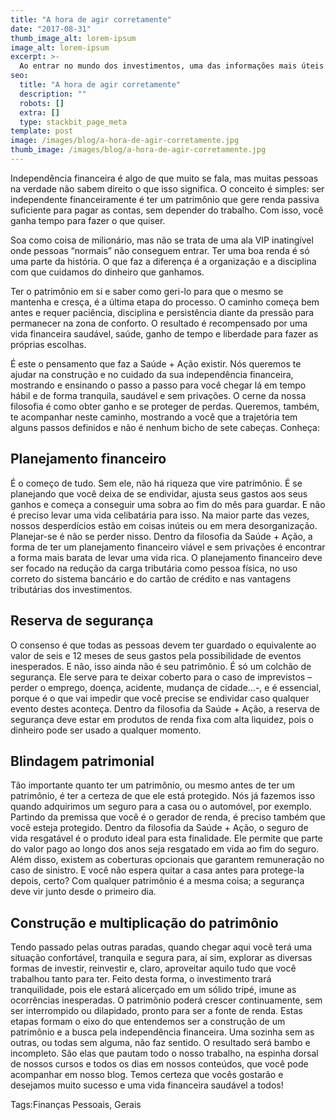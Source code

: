 ```yaml
---
title: "A hora de agir corretamente"
date: "2017-08-31"
thumb_image_alt: lorem-ipsum
image_alt: lorem-ipsum
excerpt: >-
  Ao entrar no mundo dos investimentos, uma das informações mais úteis para começar a aplicar é saber o seu perfil. Isto porque esse dado funciona como uma espécie de norte para entender sua tolerância a riscos e também quais são as melhores aplicações para os seus objetivos.
seo:
  title: "A hora de agir corretamente"
  description: ""
  robots: []
  extra: []
  type: stackbit_page_meta
template: post
image: /images/blog/a-hora-de-agir-corretamente.jpg
thumb_image: /images/blog/a-hora-de-agir-corretamente.jpg
---
```


Independência financeira é algo de que muito se fala, mas muitas pessoas na verdade não sabem direito o que isso significa. O conceito é simples: ser independente financeiramente é ter um patrimônio que gere renda passiva suficiente para pagar as contas, sem depender do trabalho. Com isso, você ganha tempo para fazer o que quiser.

Soa como coisa de milionário, mas não se trata de uma ala VIP inatingível onde pessoas “normais” não conseguem entrar. Ter uma boa renda é só uma parte da história. O que faz a diferença é a organização e a disciplina com que cuidamos do dinheiro que ganhamos.

Ter o patrimônio em si e saber como geri-lo para que o mesmo se mantenha e cresça, é a última etapa do processo. O caminho começa bem antes e requer paciência, disciplina e persistência diante da pressão para permanecer na zona de conforto. O resultado é recompensado por uma vida financeira saudável, saúde, ganho de tempo e liberdade para fazer as próprias escolhas.

É este o pensamento que faz a Saúde + Ação existir. Nós queremos te ajudar na construção e no cuidado da sua independência financeira, mostrando e ensinando o passo a passo para você chegar lá em tempo hábil e de forma tranquila, saudável e sem privações. O cerne da nossa filosofia é como obter ganho e se proteger de perdas. Queremos, também, te acompanhar neste caminho, mostrando a você que a trajetória tem alguns passos definidos e não é nenhum bicho de sete cabeças. Conheça:

## Planejamento financeiro

É o começo de tudo. Sem ele, não há riqueza que vire patrimônio. É se planejando que você deixa de se endividar, ajusta seus gastos aos seus ganhos e começa a conseguir uma sobra ao fim do mês para guardar. E não é preciso levar uma vida celibatária para isso. Na maior parte das vezes, nossos desperdícios estão em coisas inúteis ou em mera desorganização. Planejar-se é não se perder nisso. Dentro da filosofia da Saúde + Ação, a forma de ter um planejamento financeiro viável e sem privações é encontrar a forma mais barata de levar uma vida rica. O planejamento financeiro deve ser focado na redução da carga tributária como pessoa física, no uso correto do sistema bancário e do cartão de crédito e nas vantagens tributárias dos investimentos.

## Reserva de segurança

O consenso é que todas as pessoas devem ter guardado o equivalente ao valor de seis e 12 meses de seus gastos pela possibilidade de eventos inesperados. E não, isso ainda não é seu patrimônio. É só um colchão de segurança. Ele serve para te deixar coberto para o caso de imprevistos – perder o emprego, doença, acidente, mudança de cidade…-, e é essencial, porque é o que vai impedir que você precise se endividar caso qualquer evento destes aconteça. Dentro da filosofia da Saúde + Ação, a reserva de segurança deve estar em produtos de renda fixa com alta liquidez, pois o dinheiro pode ser usado a qualquer momento.

## Blindagem patrimonial

Tão importante quanto ter um patrimônio, ou mesmo antes de ter um patrimônio, é ter a certeza de que ele está protegido. Nós já fazemos isso quando adquirimos um seguro para a casa ou o automóvel, por exemplo. Partindo da premissa que você é o gerador de renda, é preciso também que você esteja protegido. Dentro da filosofia da Saúde + Ação, o seguro de vida resgatável é o produto ideal para esta finalidade. Ele permite que parte do valor pago ao longo dos anos seja resgatado em vida ao fim do seguro. Além disso, existem as coberturas opcionais que garantem remuneração no caso de sinistro. E você não espera quitar a casa antes para protege-la depois, certo? Com qualquer patrimônio é a mesma coisa; a segurança deve vir junto desde o primeiro dia.

## Construção e multiplicação do patrimônio

Tendo passado pelas outras paradas, quando chegar aqui você terá uma situação confortável, tranquila e segura para, aí sim, explorar as diversas formas de investir, reinvestir e, claro, aproveitar aquilo tudo que você trabalhou tanto para ter. Feito desta forma, o investimento trará tranquilidade, pois ele estará alicerçado em um sólido tripé, imune as ocorrências inesperadas. O patrimônio poderá crescer continuamente, sem ser interrompido ou dilapidado, pronto para ser a fonte de renda.
Estas etapas formam o eixo do que entendemos ser a construção de um patrimônio e a busca pela independência financeira. Uma sozinha sem as outras, ou todas sem alguma, não faz sentido. O resultado será bambo e incompleto. São elas que pautam todo o nosso trabalho, na espinha dorsal de nossos cursos e todos os dias em nossos conteúdos, que você pode acompanhar em nosso blog. Temos certeza que vocês gostarão e desejamos muito sucesso e uma vida financeira saudável a todos!

Tags:Finanças Pessoais, Gerais

